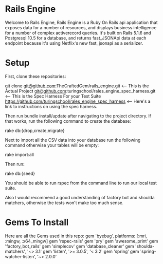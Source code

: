 # Rails Engine

Welcome to Rails Engine, Rails Engine is a Ruby On Rails api application that exposes data for a number of resources, and displays business intelligence for a number of complex activerecord queries. It's built on Rails 5.1.6 and Postgresql 10.5 for a database, and returns fast_JSONApi data at each endpoint because it's using Netflix's new fast_jsonapi as a serializer.  

# Setup 
First, clone these repositories:

git clone git@github.com:TheCraftedGem/rails_engine.git <-- This is the Actual Project
git@github.com:turingschool/rales_engine_spec_harness.git <-- This is the Spec Harness For your Test Suite
https://github.com/turingschool/rales_engine_spec_harness <-- Here's a link to instructions on using the spec harness. 

Then run bundle install/update after navigating to the project directory. If that works, run the following command to create the database: 

rake db:{drop,create,migrate}

Next to import all the CSV data into your database run the following command otherwise your tables will be empty:

rake import:all

Then run: 

rake db:{seed}

You should be able to run rspec from the command line to run our local test suite.

Also I would recommend a good understanding of factory bot and shoulda matchers, otherwise the tests won't make too much sense. 

# Gems To Install
Here are all the Gems used in this repo:
 gem 'byebug', platforms: [:mri, :mingw, :x64_mingw]
 gem 'rspec-rails' 
 gem 'pry'
 gem 'awesome_print'
 gem 'factory_bot_rails'
 gem 'simplecov'
 gem 'database_cleaner'
 gem 'shoulda-matchers', '~> 3.1'
 gem 'listen', '>= 3.0.5', '< 3.2'
 gem 'spring'
 gem 'spring-watcher-listen', '~> 2.0.0'




